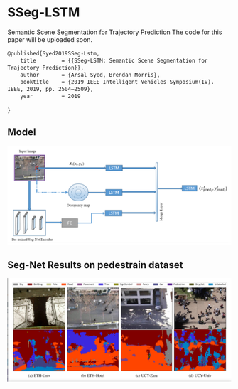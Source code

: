 # SSeg-LSTM
Semantic Scene Segmentation for Trajectory Prediction
The code for this paper will be uploaded soon.
```
@published{Syed2019SSeg-Lstm,
    title        = {{SSeg-LSTM: Semantic Scene Segmentation for Trajectory Prediction}},
    author       = {Arsal Syed, Brendan Morris},
    booktitle    = {2019 IEEE Intelligent Vehicles Symposium(IV). IEEE, 2019, pp. 2504–2509},
    year         = 2019
    
}
```

## Model 
![Model](https://github.com/arsalhuda24/SSeg-LSTM/blob/master/model.png)


## Seg-Net Results on pedestrain dataset 
![Seg-Net](https://github.com/arsalhuda24/SSeg-LSTM/blob/master/segmentation.png)



